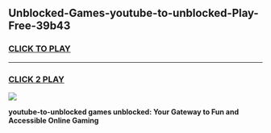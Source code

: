 
## Unblocked-Games-youtube-to-unblocked-Play-Free-39b43
<h3>
<a href="https://premium76.site?title=youtube-to-unblocked&ref=10A">CLICK TO PLAY</a></h3>
<hr>

<h3>
<a href="https://premium76.site?title=youtube-to-unblocked&ref=10A">CLICK 2 PLAY</a>
  
</h3>

<a href="https://premium76.site?title=youtube-to-unblocked&ref=10A"><img src="https://clearcache.store/games.png"></a>


**youtube-to-unblocked games unblocked: Your Gateway to Fun and Accessible Online Gaming**
